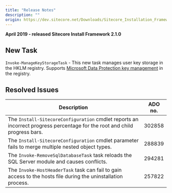 ```yaml
---
title: "Release Notes"
description: ""
origin: https://dev.sitecore.net/Downloads/Sitecore_Installation_Framework/2x/Sitecore_Installation_Framework_210/Release_Notes
---
```


**April 2019 - released Sitecore Install Framework 2.1.0**

## New Task

`Invoke-ManageKeyStorageTask` - This new task manages user key storage in the HKLM registry.​ Supports [​​Microsoft Data Protection key management](https://docs.microsoft.com/en-us/aspnet/core/security/data-protection/configuration/default-settings?view=aspnetcore-2.1) in the registry.

## Resolved Issues

 | Description | ADO no. |
 | --- | --- |
 | ​​The `Install-SitecoreConfiguration` cmdlet reports an incorrect progress percentage ​​for the root and child progress bars.​​ | 302858 |
 | The `Install-SitecoreConfiguration` cmdlet ​​parameter fails to merge multiple nested object types​​. | 288839 |
 | The `Invoke-RemoveSqlDatabaseTask` task reloads the SQL Server module and causes conflicts.​​​​ ​| 294281 |
 | The `Invoke-HostHeaderTask` task can fail to gain access to the hosts file during the uninstallation process.​ | 257822 |